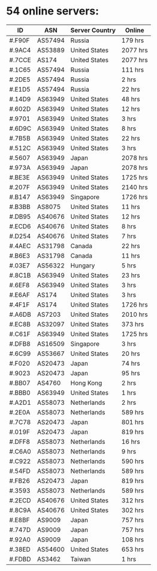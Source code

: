 # 54 online servers:

| ID | ASN | Server Country | Online |
| ------ | ------ | ------ | ------ |
| #.F90F | AS57494 | Russia | 179 hrs |
| #.9AC4 | AS53889 | United States | 2077 hrs |
| #.7CCE | AS174 | United States | 2077 hrs |
| #.1C65 | AS57494 | Russia | 111 hrs |
| #.2DE5 | AS57494 | Russia | 2 hrs |
| #.E1D5 | AS57494 | Russia | 22 hrs |
| #.14D9 | AS63949 | United States | 48 hrs |
| #.602D | AS63949 | United States | 12 hrs |
| #.9701 | AS63949 | United States | 3 hrs |
| #.6D9C | AS63949 | United States | 8 hrs |
| #.7B5B | AS63949 | United States | 22 hrs |
| #.512C | AS63949 | United States | 3 hrs |
| #.5607 | AS63949 | Japan | 2078 hrs |
| #.973A | AS63949 | Japan | 2078 hrs |
| #.BE3E | AS63949 | United States | 1725 hrs |
| #.207F | AS63949 | United States | 2140 hrs |
| #.B147 | AS63949 | Singapore | 1726 hrs |
| #.B3BB | AS8075 | United States | 11 hrs |
| #.DB95 | AS40676 | United States | 12 hrs |
| #.ECD6 | AS40676 | United States | 8 hrs |
| #.D254 | AS40676 | United States | 7 hrs |
| #.4AEC | AS31798 | Canada | 22 hrs |
| #.B6E3 | AS31798 | Canada | 11 hrs |
| #.03E7 | AS56322 | Hungary | 5 hrs |
| #.8C1B | AS63949 | United States | 23 hrs |
| #.6EF8 | AS63949 | United States | 3 hrs |
| #.E6AF | AS174 | United States | 3 hrs |
| #.4F1F | AS174 | United States | 1726 hrs |
| #.A6DB | AS7203 | United States | 2010 hrs |
| #.EC8B | AS32097 | United States | 373 hrs |
| #.C61F | AS63949 | United States | 1725 hrs |
| #.DFB8 | AS16509 | Singapore | 3 hrs |
| #.6C99 | AS53667 | United States | 20 hrs |
| #.F020 | AS20473 | Japan | 74 hrs |
| #.9023 | AS20473 | Japan | 95 hrs |
| #.BB07 | AS4760 | Hong Kong | 2 hrs |
| #.BBB0 | AS63949 | United States | 1 hrs |
| #.A2D1 | AS58073 | Netherlands | 2 hrs |
| #.2E0A | AS58073 | Netherlands | 589 hrs |
| #.7C78 | AS20473 | Japan | 801 hrs |
| #.019F | AS20473 | Japan | 819 hrs |
| #.DFF8 | AS58073 | Netherlands | 16 hrs |
| #.C6A0 | AS58073 | Netherlands | 9 hrs |
| #.C922 | AS58073 | Netherlands | 590 hrs |
| #.54FD | AS58073 | Netherlands | 589 hrs |
| #.FB26 | AS20473 | Japan | 819 hrs |
| #.3593 | AS58073 | Netherlands | 589 hrs |
| #.2ECD | AS40676 | United States | 312 hrs |
| #.8C9A | AS40676 | United States | 302 hrs |
| #.E8BF | AS9009 | Japan | 757 hrs |
| #.747D | AS9009 | Japan | 757 hrs |
| #.92A0 | AS9009 | Japan | 108 hrs |
| #.38ED | AS54600 | United States | 653 hrs |
| #.FDBD | AS3462 | Taiwan | 1 hrs |

